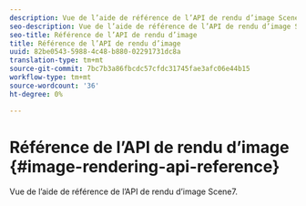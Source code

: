 ```yaml
---
description: Vue de l’aide de référence de l’API de rendu d’image Scene7.
seo-description: Vue de l’aide de référence de l’API de rendu d’image Scene7.
seo-title: Référence de l’API de rendu d’image
title: Référence de l’API de rendu d’image
uuid: 82be0543-5988-4c48-b880-02291731dc8a
translation-type: tm+mt
source-git-commit: 7bc7b3a86fbcdc57cfdc31745fae3afc06e44b15
workflow-type: tm+mt
source-wordcount: '36'
ht-degree: 0%

---
```



# Référence de l’API de rendu d’image {#image-rendering-api-reference}

Vue de l’aide de référence de l’API de rendu d’image Scene7.

